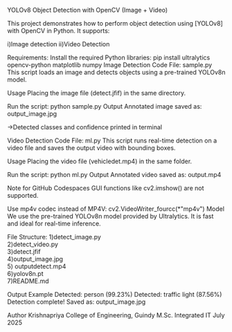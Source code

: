 YOLOv8 Object Detection with OpenCV (Image + Video)

This project demonstrates how to perform object detection using [YOLOv8] with OpenCV in Python. It supports:

i)Image detection
ii)Video Detection

Requirements:
Install the required Python libraries:
pip install ultralytics opencv-python matplotlib numpy
 Image Detection
 Code File: sample.py
This script loads an image and detects objects using a pre-trained YOLOv8n model.

Usage
 Placing the  image file (detect.jfif) in the same directory.

Run the script:
python sample.py
 Output
Annotated image saved as: output_image.jpg

->Detected classes and confidence printed in terminal

 Video Detection
 Code File: ml.py
This script runs real-time detection on a video file and saves the output video with bounding boxes.

Usage
Placing the video file (vehicledet.mp4) in the same folder.

Run the script:
python ml.py
 Output
Annotated video saved as: output.mp4

Note for GitHub Codespaces
GUI functions like cv2.imshow() are not supported.

Use mp4v codec instead of MP4V:
cv2.VideoWriter_fourcc(*"mp4v")
 Model
We use the pre-trained YOLOv8n model provided by Ultralytics. It is fast and ideal for real-time inference.

File Structure:
1)detect_image.py       
2)detect_video.py      
3)detect.jfif          
4)output_image.jpg    
5) outputdetect.mp4            
6)yolov8n.pt           
7)README.md

Output Example
Detected: person (99.23%)
Detected: traffic light (87.56%)
Detection complete! Saved as: output_image.jpg

 Author
Krishnapriya
College of Engineering, Guindy
M.Sc. Integrated IT
July 2025

